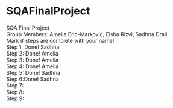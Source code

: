 # SQAFinalProject
SQA Final Project
<br />Group Members: Amelia Eric-Markovic, Eisha Rizvi, Sadhna Drall
<br />Mark if steps are complete with your name!
<br />Step 1: Done! Sadhna
<br />Step 2: Done! Amelia
<br />Step 3: Done! Amelia
<br />Step 4: Done! Amelia
<br />Step 5: Done! Sadhna
<br />Step 6:Done! Sadhna
<br />Step 7:
<br />Step 8:
<br />Step 9:
